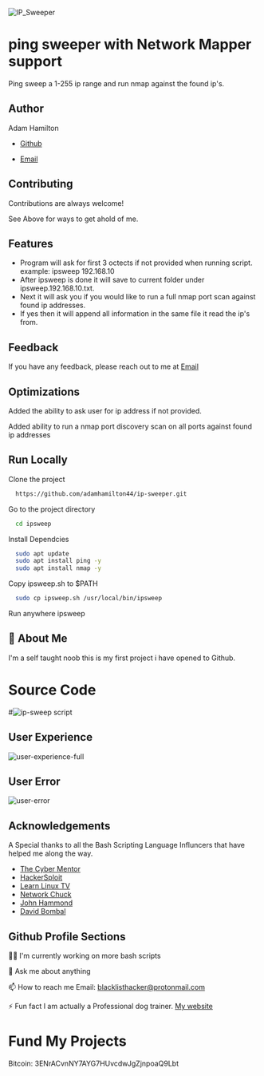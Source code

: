 ![IP_Sweeper](https://github.com/adamhamilton44/ip-sweeper/assets/58394550/456c12ca-dd8b-4497-8bb1-4e7ea010e099)

# ping sweeper with Network Mapper support

Ping sweep a 1-255 ip range and run nmap against the found ip's.


## Author
Adam Hamilton
- [Github](https://www.github.com/adamhamilton44)

- [Email](blacklisthacker@protonmail.com)
## Contributing

Contributions are always welcome!

See Above for ways to get ahold of me.

## Features

- Program will ask for first 3 octects if not provided when running script. example: ipsweep 192.168.10
- After ipsweep is done it will save to current folder under ipsweep.192.168.10.txt.
- Next it will ask you if you would like to run a full nmap port scan against found ip addresses.
- If yes then it will append all information in the same file it read the ip's from.  

## Feedback

If you have any feedback, please reach out to me at [Email](blacklisthacker@protonmail.com)

## Optimizations

Added the ability to ask user for ip address if not provided.

Added ability to run a nmap port discovery scan on all ports against found ip addresses

## Run Locally

Clone the project

```bash
  https://github.com/adamhamilton44/ip-sweeper.git
```

Go to the project directory

```bash
  cd ipsweep
```

Install Dependcies

```bash
  sudo apt update
  sudo apt install ping -y
  sudo apt install nmap -y
```

Copy ipsweep.sh to $PATH

```bash
  sudo cp ipsweep.sh /usr/local/bin/ipsweep

```
Run anywhere
ipsweep

## 🚀 About Me
I'm a self taught noob this is my first project i have opened to Github.

# Source Code
#![ip-sweep script](https://github.com/adamhamilton44/ip-sweeper/assets/58394550/caf969d2-346c-42c7-9b6e-13f91cc57a18)

## User Experience
![user-experience-full](https://github.com/adamhamilton44/ip-sweeper/assets/58394550/fd83feab-2e99-4390-b184-780b069f76b1)


## User Error
![user-error](https://github.com/adamhamilton44/ip-sweeper/assets/58394550/d2aee2c4-c48c-4089-bb12-ddf5df92d713)


## Acknowledgements
A Special thanks to all the Bash Scripting Language Influncers that have helped me along the way.

 - [The Cyber Mentor](@TCMSecurityAcademy)
 - [HackerSploit](@HackerSploit)
 - [Learn Linux TV](@LearnLinuxTV)
 - [Network Chuck](@networkchuckacademy)
 - [John Hammond](@_JohnHammond)
 - [David Bombal](@davidbombal)

## Github Profile Sections

👩‍💻 I'm currently working on more bash scripts

💬 Ask me about anything

📫 How to reach me Email: blacklisthacker@protonmail.com

⚡️ Fun fact I am actually a Professional dog trainer.
   [My website](https://good-happy-puppy.com) 

# Fund My Projects

Bitcoin: 3ENrACvnNY7AYG7HUvcdwJgZjnpoaQ9Lbt
